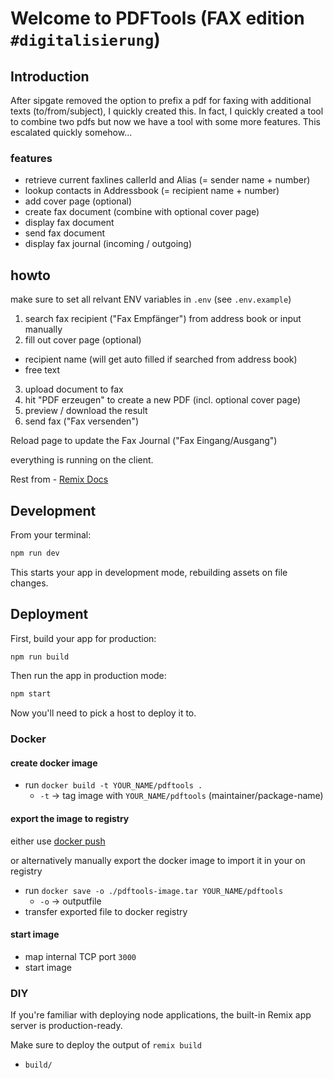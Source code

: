 # Welcome to PDFTools (FAX edition `#digitalisierung`)

## Introduction

After sipgate removed the option to prefix a pdf for faxing with additional texts (to/from/subject), I quickly created this. In fact, I quickly created a tool to combine two pdfs but now we have a tool with some more features. This escalated quickly somehow...

### features

- retrieve current faxlines callerId and Alias (= sender name + number)
- lookup contacts in Addressbook (= recipient name + number)
- add cover page (optional)
- create fax document (combine with optional cover page)
- display fax document
- send fax document
- display fax journal (incoming / outgoing)

## howto

make sure to set all relvant ENV variables in `.env` (see `.env.example`)

1. search fax recipient ("Fax Empfänger") from address book or input manually
2. fill out cover page (optional)

- recipient name (will get auto filled if searched from address book)
- free text

3. upload document to fax
4. hit "PDF erzeugen" to create a new PDF (incl. optional cover page)
5. preview / download the result
6. send fax ("Fax versenden")

Reload page to update the Fax Journal ("Fax Eingang/Ausgang")

everything is running on the client.

Rest from - [Remix Docs](https://remix.run/docs)

## Development

From your terminal:

```sh
npm run dev
```

This starts your app in development mode, rebuilding assets on file changes.

## Deployment

First, build your app for production:

```sh
npm run build
```

Then run the app in production mode:

```sh
npm start
```

Now you'll need to pick a host to deploy it to.

### Docker

#### create docker image

- run `docker build -t YOUR_NAME/pdftools .`
  - `-t` -> tag image with `YOUR_NAME/pdftools` (maintainer/package-name)

#### export the image to registry

either use [docker push](https://docs.docker.com/reference/cli/docker/image/push/)

or alternatively manually export the docker image to import it in your on registry

- run `docker save -o ./pdftools-image.tar YOUR_NAME/pdftools`
  - `-o` -> outputfile
- transfer exported file to docker registry

#### start image

- map internal TCP port `3000`
- start image

### DIY

If you're familiar with deploying node applications, the built-in Remix app server is production-ready.

Make sure to deploy the output of `remix build`

- `build/`
